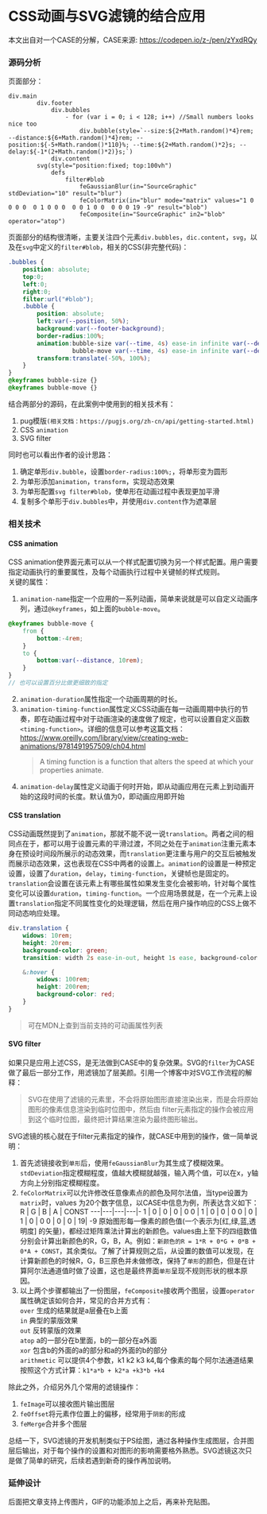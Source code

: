 # CSS动画与SVG滤镜的结合应用
本文出自对一个CASE的分解，CASE来源: https://codepen.io/z-/pen/zYxdRQy  

### 源码分析
页面部分：
```pug
div.main
        div.footer
            div.bubbles
                - for (var i = 0; i < 128; i++) //Small numbers looks nice too
                    div.bubble(style=`--size:${2+Math.random()*4}rem; --distance:${6+Math.random()*4}rem; --position:${-5+Math.random()*110}%; --time:${2+Math.random()*2}s; --delay:${-1*(2+Math.random()*2)}s;`)
            div.content
        svg(style="position:fixed; top:100vh")
            defs
                filter#blob
                    feGaussianBlur(in="SourceGraphic" stdDeviation="10" result="blur")
                    feColorMatrix(in="blur" mode="matrix" values="1 0 0 0 0  0 1 0 0 0  0 0 1 0 0  0 0 0 19 -9" result="blob")
                    feComposite(in="SourceGraphic" in2="blob" operator="atop")
```
页面部分的结构很清晰，主要关注四个元素`div.bubbles`，`dic.content`，`svg`，以及在`svg`中定义的`filter#blob`，相关的CSS(非完整代码)：  
```scss
.bubbles {
    position: absolute;
    top:0;
    left:0;
    right:0;
    filter:url("#blob");
    .bubble {
        position: absolute;
        left:var(--position, 50%);
        background:var(--footer-background);
        border-radius:100%;
        animation:bubble-size var(--time, 4s) ease-in infinite var(--delay, 0s),
                  bubble-move var(--time, 4s) ease-in infinite var(--delay, 0s);
        transform:translate(-50%, 100%);
    }
}       
@keyframes bubble-size {}
@keyframes bubble-move {}
```
结合两部分的源码，在此案例中使用到的相关技术有：
1. pug模版`(相关文档：https://pugjs.org/zh-cn/api/getting-started.html)`
2. CSS `animation`
3. SVG filter  

同时也可以看出作者的设计思路：
1. 确定单形`div.bubble`，设置`border-radius:100%;`，将单形变为圆形
2. 为单形添加`animation`，`transform`，实现动态效果
3. 为单形配置`svg filter#blob`，使单形在动画过程中表现更加平滑
4. 复制多个单形于`div.bubbles`中，并使用`div.content`作为遮罩层
  
### 相关技术
#### CSS animation
CSS animation使界面元素可以从一个样式配置切换为另一个样式配置。用户需要指定动画执行的重要属性，及每个动画执行过程中关键帧的样式规则。  
关键的属性：  
1. `animation-name`指定一个应用的一系列动画，简单来说就是可以自定义动画序列，通过`@keyframes`，如上面的`bubble-move`。
```scss
@keyframes bubble-move {
    from {
        bottom:-4rem;
    }
    to {
        bottom:var(--distance, 10rem);
    }
}
// 也可以设置百分比做更细致的指定
```
2. `animation-duration`属性指定一个动画周期的时长。
3. `animation-timing-function`属性定义CSS动画在每一动画周期中执行的节奏，即在动画过程中对于动画渲染的速度做了规定，也可以设置自定义函数`<timing-function>`。详细的信息可以参考这篇文档：https://www.oreilly.com/library/view/creating-web-animations/9781491957509/ch04.html
   > A timing function is a function that alters the speed at which your properties animate.
4. `animation-delay`属性定义动画于何时开始，即从动画应用在元素上到动画开始的这段时间的长度。默认值为0，即动画应用即开始
#### CSS translation
CSS动画既然提到了`animation`，那就不能不说一说`translation`。两者之间的相同点在于，都可以用于设置元素的平滑过渡，不同之处在于`animation`注重元素本身在预设时间段所展示的动态效果，而`translation`更注重与用户的交互后被触发而展示动态效果，这也表现在CSS中两者的设置上。`animation`的设置是一种预定设置，设置了`duration`，`delay`，`timing-function`，关键帧也是固定的。`translation`会设置在该元素上有哪些属性如果发生变化会被影响，针对每个属性变化可以设置`duration`，`timing-function`。一个应用场景就是，在一个元素上设置`translation`指定不同属性变化的处理逻辑，然后在用户操作响应的CSS上做不同动态响应处理。  
```scss
div.translation {
    widows: 10rem;
    height: 20rem;
    background-color: green;
    transition: width 2s ease-in-out, height 1s ease, background-color 2ms linear;

    &:hover {
        widows: 100rem;
        height: 200rem;
        background-color: red;
    }
}
```
> 可在MDN上查到当前支持的可动画属性列表

#### SVG filter
如果只是应用上述CSS，是无法做到CASE中的复杂效果。SVG的`filter`为CASE做了最后一部分工作，用滤镜加了层美颜。引用一个博客中对SVG工作流程的解释：  
>SVG在使用了滤镜的元素里，不会将原始图形直接渲染出来，而是会将原始图形的像素信息渲染到临时位图中，然后由 filter元素指定的操作会被应用到这个临时位图，最终把计算结果渲染为最终图形输出。  

SVG滤镜的核心就在于filter元素指定的操作，就CASE中用到的操作，做一简单说明：
1. 首先滤镜接收到`单形`后，使用`feGaussianBlur`为其生成了模糊效果。`stdDeviation`指定模糊程度，值越大模糊就越强，输入两个值，可以在x，y轴方向上分别指定模糊程度。
2. `feColorMatrix`可以允许修改任意像素点的颜色及阿尔法值，当type设置为`matrix`时，values 为20个数字信息，以CASE中信息为例，所表达含义如下：  
    R  | G | B | A | CONST
    ---|---|---|---|-
    1  | 0 | 0 | 0 | 0
    0  | 1 | 0 | 0 | 0
    0  | 0 | 1 | 0 | 0
    0  | 0 | 0 | 19| -9
    原始图形每一像素的颜色值(一个表示为[红,绿,蓝,透明度] 的矢量)，都经过矩阵乘法计算出的新颜色。values由上至下的四组数值分别会计算出新颜色的R，G，B，A。例如：`新颜色的R = 1*R + 0*G + 0*B + 0*A + CONST`，其余类似。了解了计算规则之后，从设置的数值可以发现，在计算新颜色的时候R，G，B三原色并未做修改，保持了`单形`的颜色，但是在计算阿尔法通道值时做了设置，这也是最终界面`单形`呈现不规则形状的根本原因。
3. 以上两个步骤都输出了一份图层，`feComposite`接收两个图层，设置`operator`属性确定该如何合并，常见的合并方式有：  
    `over` 生成的结果就是a层叠在b上面  
    `in` 典型的蒙版效果  
    `out` 反转蒙版的效果  
    `atop` a的一部分在b里面，b的一部分在a外面  
    `xor` 包含b的外面的a的部分和a的外面的b的部分  
    `arithmetic` 可以提供4个参数，k1 k2 k3 k4,每个像素的每个阿尔法通道结果按照这个方式计算：`k1*a*b + k2*a +k3*b +k4`

除此之外，介绍另外几个常用的滤镜操作：  
1. `feImage`可以接收图片输出图层
2. `feOffset`将元素作位置上的偏移，经常用于`阴影`的形成
3. `feMerge`合并多个图层

总结一下，SVG滤镜的开发机制类似于PS绘图，通过各种操作生成图层，合并图层后输出，对于每个操作的设置和对图形的影响需要格外熟悉。SVG滤镜这次只是做了简单的研究，后续若遇到新奇的操作再加说明。

### 延伸设计
后面把文章支持上传图片，GIF的功能添加上之后，再来补充贴图。